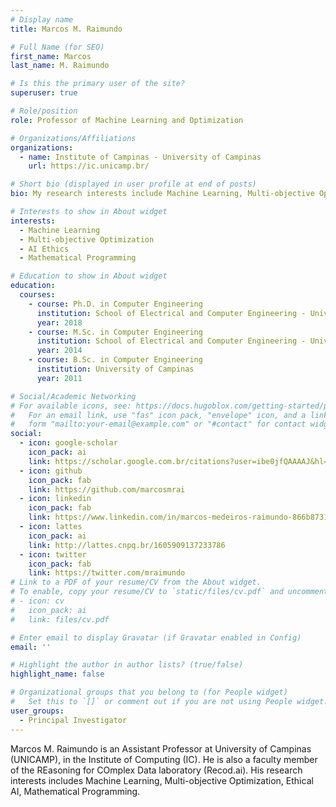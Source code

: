 ```yaml
---
# Display name
title: Marcos M. Raimundo

# Full Name (for SEO)
first_name: Marcos
last_name: M. Raimundo

# Is this the primary user of the site?
superuser: true

# Role/position
role: Professor of Machine Learning and Optimization

# Organizations/Affiliations
organizations:
  - name: Institute of Campinas - University of Campinas
    url: https://ic.unicamp.br/

# Short bio (displayed in user profile at end of posts)
bio: My research interests include Machine Learning, Multi-objective Optimization, Ethical AI, mathematical programming.

# Interests to show in About widget
interests:
  - Machine Learning
  - Multi-objective Optimization
  - AI Ethics
  - Mathematical Programming

# Education to show in About widget
education:
  courses:
    - course: Ph.D. in Computer Engineering
      institution: School of Electrical and Computer Engineering - University of Campinas
      year: 2018
    - course: M.Sc. in Computer Engineering
      institution: School of Electrical and Computer Engineering - University of Campinas
      year: 2014
    - course: B.Sc. in Computer Engineering
      institution: University of Campinas
      year: 2011

# Social/Academic Networking
# For available icons, see: https://docs.hugoblox.com/getting-started/page-builder/#icons
#   For an email link, use "fas" icon pack, "envelope" icon, and a link in the
#   form "mailto:your-email@example.com" or "#contact" for contact widget.
social:
  - icon: google-scholar
    icon_pack: ai
    link: https://scholar.google.com.br/citations?user=ibe0jfQAAAAJ&hl=pt-BR
  - icon: github
    icon_pack: fab
    link: https://github.com/marcosmrai
  - icon: linkedin
    icon_pack: fab
    link: https://www.linkedin.com/in/marcos-medeiros-raimundo-866b8731/
  - icon: lattes
    icon_pack: ai
    link: http://lattes.cnpq.br/1605909137233786
  - icon: twitter
    icon_pack: fab
    link: https://twitter.com/mraimundo
# Link to a PDF of your resume/CV from the About widget.
# To enable, copy your resume/CV to `static/files/cv.pdf` and uncomment the lines below.
# - icon: cv
#   icon_pack: ai
#   link: files/cv.pdf

# Enter email to display Gravatar (if Gravatar enabled in Config)
email: ''

# Highlight the author in author lists? (true/false)
highlight_name: false

# Organizational groups that you belong to (for People widget)
#   Set this to `[]` or comment out if you are not using People widget.
user_groups:
  - Principal Investigator
---
```


Marcos M. Raimundo is an Assistant Professor at University of Campinas (UNICAMP), in the Institute of Computing (IC). He is also a faculty member of the REasoning for COmplex Data laboratory (Recod.ai). His research interests includes Machine Learning, Multi-objective Optimization, Ethical AI, Mathematical Programming.
